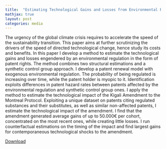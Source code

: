 ```yaml
---
title:  "Estimating Technological Gains and Losses from Environmental Regulation (Job Market Paper)"
mathjax: true
layout: post
categories: media
---
```


The urgency of the global climate crisis requires to accelerate the speed of the sustainability transition. This paper aims at further scrutinizing the drivers of the speed of directed technological change, hence study its costs and benefits. In this paper I develop a method to estimate the technological gains and losses engendered by an environmental regulation in the form of patent rights. The method combines
two structural estimations and a synthetic control group approach. I develop a patent renewal model with exogenous environmental regulation. The probability of being regulated is increasing over time, while the patent holder is myopic to it. Identification exploits differences in patent hazard rates between patents affected by the environmental regulation and synthetic control group ones. I apply the method to estimate the technological impact of the Kigali Amendment to the Montreal Protocol. Exploiting a unique dataset on patents citing regulated substances and their substitutes, as well as similar non-affected patents, I estimate the technological impact of the amendment. I find that the amendment generated average gains of up to 50.000€ per cohort, concentrated on the most recent ones, while creating little losses. I run counterfactual estimations on the timing of the impact and find largest gains for contemporaneous technological shocks to the amendment.

[Download](https://www.dropbox.com/s/qc3sbz3uxfa5cum/Roger.pdf?dl=0)
